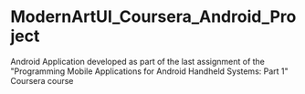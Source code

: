 # ModernArtUI_Coursera_Android_Project
Android Application developed as part of the last assignment of the "Programming Mobile Applications for Android Handheld Systems: Part 1" Coursera course
